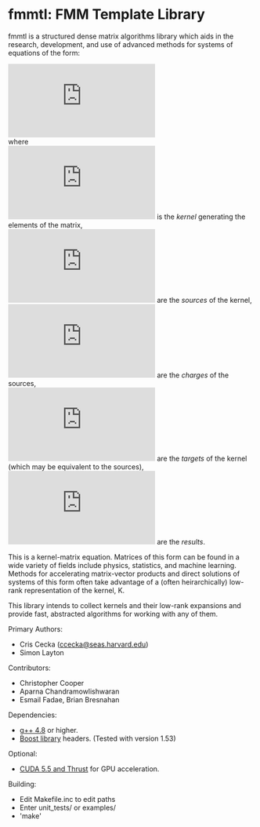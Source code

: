 fmmtl: FMM Template Library
=====

fmmtl is a structured dense matrix algorithms library which aids in the research, development, and use of advanced methods for systems of equations of the form:

![equation](http://latex.codecogs.com/gif.latex?r_i%3D%5Csum_jK%28t_i%2Cs_j%29%5C%2Cc_j)<br/>
where<br/>
![equation](http://latex.codecogs.com/gif.latex?K) is the _kernel_ generating the elements of the matrix,<br/>
![equation](http://latex.codecogs.com/gif.latex?s_j) are the _sources_ of the kernel,<br/>
![equation](http://latex.codecogs.com/gif.latex?c_j) are the _charges_ of the sources,<br/>
![equation](http://latex.codecogs.com/gif.latex?t_i) are the _targets_ of the kernel (which may be equivalent to the sources),<br/>
![equation](http://latex.codecogs.com/gif.latex?r_i) are the _results_.<br/>

This is a kernel-matrix equation. Matrices of this form can be found in a wide variety of fields include physics, statistics, and machine learning. Methods for accelerating matrix-vector products and direct solutions of systems of this form often take advantage of a (often heirarchically) low-rank representation of the kernel, K.

This library intends to collect kernels and their low-rank expansions and provide fast, abstracted algorithms for working with any of them.

Primary Authors:
* Cris Cecka (ccecka@seas.harvard.edu)
* Simon Layton

Contributors:
* Christopher Cooper
* Aparna Chandramowlishwaran
* Esmail Fadae, Brian Bresnahan

Dependencies:
* [g++ 4.8](http://gcc.gnu.org/) or higher.
* [Boost library](http://www.boost.org/) headers. (Tested with version 1.53)

Optional:
* [CUDA 5.5 and Thrust](https://developer.nvidia.com/cuda-downloads) for GPU acceleration.


Building:
* Edit Makefile.inc to edit paths
* Enter unit_tests/ or examples/
* 'make'
